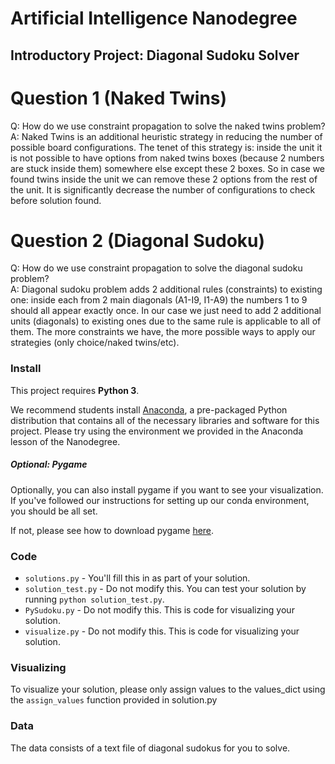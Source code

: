 # Artificial Intelligence Nanodegree
## Introductory Project: Diagonal Sudoku Solver

# Question 1 (Naked Twins)
Q: How do we use constraint propagation to solve the naked twins problem?  
A: Naked Twins is an additional heuristic strategy in reducing the number of possible board configurations. The tenet of this strategy is: inside the unit it is not possible to have options from naked twins boxes (because 2 numbers are stuck inside them) somewhere else except these 2 boxes. So in case we found twins inside the unit we can remove these 2 options from the rest of the unit. It is significantly decrease the number of configurations to check before solution found.

# Question 2 (Diagonal Sudoku)
Q: How do we use constraint propagation to solve the diagonal sudoku problem?  
A: Diagonal sudoku problem adds 2 additional rules (constraints) to existing one: inside each from 2 main diagonals (A1-I9, I1-A9) the numbers 1 to 9 should all appear exactly once. In our case we just need to add 2 additional units (diagonals) to existing ones due to the same rule is applicable to all of them. The more constraints we have, the more possible ways to apply our strategies (only choice/naked twins/etc).

### Install

This project requires **Python 3**.

We recommend students install [Anaconda](https://www.continuum.io/downloads), a pre-packaged Python distribution that contains all of the necessary libraries and software for this project. 
Please try using the environment we provided in the Anaconda lesson of the Nanodegree.

##### Optional: Pygame

Optionally, you can also install pygame if you want to see your visualization. If you've followed our instructions for setting up our conda environment, you should be all set.

If not, please see how to download pygame [here](http://www.pygame.org/download.shtml).

### Code

* `solutions.py` - You'll fill this in as part of your solution.
* `solution_test.py` - Do not modify this. You can test your solution by running `python solution_test.py`.
* `PySudoku.py` - Do not modify this. This is code for visualizing your solution.
* `visualize.py` - Do not modify this. This is code for visualizing your solution.

### Visualizing

To visualize your solution, please only assign values to the values_dict using the ```assign_values``` function provided in solution.py

### Data

The data consists of a text file of diagonal sudokus for you to solve.